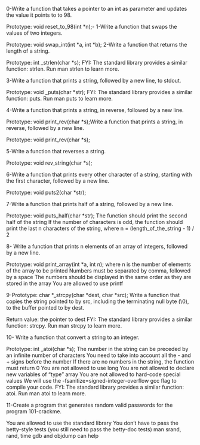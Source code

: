 0-Write a function that takes a pointer to an int as parameter and updates the value it points to to 98.

Prototype: void reset_to_98(int *n);-
1-Write a function that swaps the values of two integers.

Prototype: void swap_int(int *a, int *b);
2-Write a function that returns the length of a string.

Prototype: int _strlen(char *s);
FYI: The standard library provides a similar function: strlen. Run man strlen to learn more.

3-Write a function that prints a string, followed by a new line, to stdout.

Prototype: void _puts(char *str);
FYI: The standard library provides a similar function: puts. Run man puts to learn more.

4-Write a function that prints a string, in reverse, followed by a new line.

Prototype: void print_rev(char *s);Write a function that prints a string, in reverse, followed by a new line.

Prototype: void print_rev(char *s);

5-Write a function that reverses a string.

Prototype: void rev_string(char *s);

6-Write a function that prints every other character of a string, starting with the first character, followed by a new line.

Prototype: void puts2(char *str);

7-Write a function that prints half of a string, followed by a new line.

Prototype: void puts_half(char *str);
The function should print the second half of the string
If the number of characters is odd, the function should print the last n characters of the string, where n = (length_of_the_string - 1) / 2


8- Write a function that prints n elements of an array of integers, followed by a new line.

Prototype: void print_array(int *a, int n);
where n is the number of elements of the array to be printed
Numbers must be separated by comma, followed by a space
The numbers should be displayed in the same order as they are stored in the array
You are allowed to use printf

9-Prototype: char *_strcpy(char *dest, char *src);
Write a function that copies the string pointed to by src, including the terminating null byte (\0), to the buffer pointed to by dest.

Return value: the pointer to dest
FYI: The standard library provides a similar function: strcpy. Run man strcpy to learn more.

10- Write a function that convert a string to an integer.

Prototype: int _atoi(char *s);
The number in the string can be preceded by an infinite number of characters
You need to take into account all the - and + signs before the number
If there are no numbers in the string, the function must return 0
You are not allowed to use long
You are not allowed to declare new variables of “type” array
You are not allowed to hard-code special values
We will use the -fsanitize=signed-integer-overflow gcc flag to compile your code.
FYI: The standard library provides a similar function: atoi. Run man atoi to learn more.

11-Create a program that generates random valid passwords for the program 101-crackme.

You are allowed to use the standard library
You don’t have to pass the betty-style tests (you still need to pass the betty-doc tests)
man srand, rand, time
gdb and objdump can help
